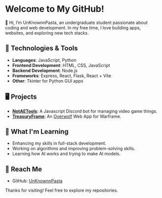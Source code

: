 # Welcome to My GitHub!

👋 Hi, I’m <span style="color: 'blue';">UnKnownnPasta</span>, an undergraduate student passionate about coding and web development. In my free time, I love building apps, websites, and exploring new tech stacks.

## 🔧 Technologies & Tools
- **Languages**: JavaScript, Python
- **Frontend Development**: HTML, CSS, JavaScript
- **Backend Development**: Node.js
- **Frameworks**: Express, React, Flask, React + Vite
- **Other**: Tkinter for Python GUI apps

## 🖥 Projects
- **[NotAETools](https://github.com/UnKnownnPasta/NotAETools)**: A Javascript Discord bot for managing video game things.
- **[TreasuryFrame](https://github.com/UnKnownnPasta/TreasuryFrame)**: An [Overwolf](https://www.overwolf.com) Web App for Warframe.

## 🌱 What I'm Learning
- Enhancing my skills in full-stack development.
- Working on algorithms and improving problem-solving skills.
- Learning how AI works and trying to make AI models.

## 💬 Reach Me
- GitHub: [UnKnownnPasta](https://github.com/UnKnownnPasta)

Thanks for visiting! Feel free to explore my repositories.
